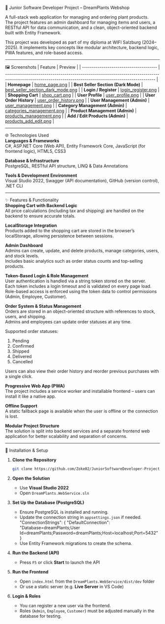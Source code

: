 🌱 Junior Software Developer Project – DreamPlants Webshop

A full-stack web application for managing and ordering plant products.  
The project features an admin dashboard for managing items and users, a RESTful API for data communication, and a 
clean, object-oriented backend built with Entity Framework.

This project was developed as part of my diploma at WIFI Salzburg (2024–2025). 
It implements key concepts like modular architecture, backend logic, PWA features, and role-based access.

--------------------------------------------------------------------------------------------------------------------

🖼️ Screenshots
| Feature                                | Preview                                                                                                                                                    |
| -------------------------------------- | ---------------------------------------------------------------------------------------------------------------------------------------------------------- |
| **Homepage**                        | [home\_page.png](https://github.com/Zoke02/JuniorSoftwareDeveloper-Project/blob/main/Screenshots/home_page.png)                                            |
| **Best Seller Section (Dark Mode)** | [best\_seller\_section\_dark\_mode.png](https://github.com/Zoke02/JuniorSoftwareDeveloper-Project/blob/main/Screenshots/best_seller_section_dark_mode.png) |
| **Login / Register**                | [login\_register.png](https://github.com/Zoke02/JuniorSoftwareDeveloper-Project/blob/main/Screenshots/login_register.png)                                  |
| **Shopping Cart**                   | [shop\_cart.png](https://github.com/Zoke02/JuniorSoftwareDeveloper-Project/blob/main/Screenshots/shop_cart.png)                                            |
| **User Profile**                    | [user\_profile.png](https://github.com/Zoke02/JuniorSoftwareDeveloper-Project/blob/main/Screenshots/user_profile.png)                                      |
| **User Order History**              | [user\_order\_history.png](https://github.com/Zoke02/JuniorSoftwareDeveloper-Project/blob/main/Screenshots/user_order_history.png)                         |
| **User Management (Admin)**      | [user\_management.png](https://github.com/Zoke02/JuniorSoftwareDeveloper-Project/blob/main/Screenshots/user_management.png)                                |
| **Category Management (Admin)**     | [categories\_management.png](https://github.com/Zoke02/JuniorSoftwareDeveloper-Project/blob/main/Screenshots/categories_management.png)                    |
| **Product Management (Admin)**      | [products\_management.png](https://github.com/Zoke02/JuniorSoftwareDeveloper-Project/blob/main/Screenshots/products_management.png)                        |
| **Add / Edit Products (Admin)**     | [products\_add\_edit.png](https://github.com/Zoke02/JuniorSoftwareDeveloper-Project/blob/main/Screenshots/products_add_edit.png)                           |


--------------------------------------------------------------------------------------------------------------------

🌐 Technologies Used  
**Languages & Frameworks**  
C#, ASP.NET Core (Web API), Entity Framework Core, JavaScript (for frontend logic), HTML5, CSS3

**Database & Infrastructure**  
PostgreSQL, RESTful API structure, LINQ & Data Annotations

**Tools & Development Environment**  
Visual Studio 2022, Swagger (API documentation), GitHub (version control), .NET CLI

--------------------------------------------------------------------------------------------------------------------

✨ Features & Functionality  
**Shopping Cart with Backend Logic**  
All price calculations (including tax and shipping) are handled on the backend to ensure accurate totals.

**LocalStorage Integration**  
Products added to the shopping cart are stored in the browser’s localStorage, allowing persistence between sessions.

**Admin Dashboard**  
Admins can create, update, and delete products, manage categories, users, and stock levels.  
Includes basic analytics such as order status counts and top-selling products.

**Token-Based Login & Role Management**  
User authentication is handled via a string token stored on the server.  
Each token includes a login timeout and is validated on every page load.  
Role-based access is enforced using the token data to control permissions (Admin, Employee, Customer).

**Order System & Status Management**  
Orders are stored in an object-oriented structure with references to stock, users, and shipping.  
Admins and employees can update order statuses at any time.

Supported order statuses:  
1. Pending  
2. Confirmed  
3. Shipped  
4. Delivered  
5. Cancelled

Users can also view their order history and reorder previous purchases with a single click.

**Progressive Web App (PWA)**  
The project includes a service worker and installable frontend – users can install it like a native app.

**Offline Support**  
A static fallback page is available when the user is offline or the connection is lost.

**Modular Project Structure**  
The solution is split into backend services and a separate frontend web application for better scalability and 
separation of concerns.

--------------------------------------------------------------------------------------------------------------------

🔧 Installation & Setup

1. **Clone the Repository**
   ```bash
   git clone https://github.com/Zoke02/JuniorSoftwareDeveloper-Project.git
   ```

2. **Open the Solution**
   - Use **Visual Studio 2022**
   - Open `DreamPlants.WebService.sln`

3. **Set Up the Database (PostgreSQL)**
   - Ensure PostgreSQL is installed and running.
   - Update the connection string in `appsettings.json` if needed.
        "ConnectionStrings": {
        "DefaultConnection": "Database=dreamPlants;User Id=dreamPlants;Password=dreamPlants;Host=localhost;Port=5432"
        }
   - Use Entity Framework migrations to create the schema.

4. **Run the Backend (API)**
   - Press `F5` or click **Start** to launch the API

5. **Run the Frontend**
   - Open `index.html` from the `DreamPlants.WebService/dist/dev` folder
   - Or use a static server (e.g. **Live Server** in VS Code)

6. **Login & Roles**
   - You can register a new user via the frontend.
   - Roles (`Admin`, `Employee`, `Customer`) must be adjusted manually in the database for testing.
